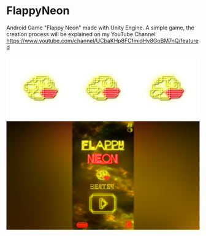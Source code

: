 # FlappyNeon
Android Game "Flappy Neon" made with Unity Engine. A simple game, the creation process will be explained on my YouTube Channel  https://www.youtube.com/channel/UCbaKHp8FCfmidHy8GoBM7nQ/featured

![alt text](/Screenshots/Character.png?raw=true "Blog")
![alt text](/Screenshots/screenshot1.jpg?raw=true "Blog")

